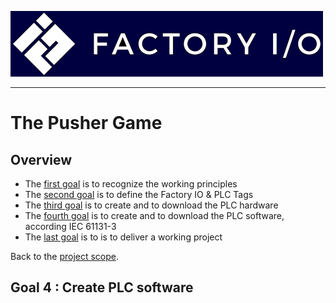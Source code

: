 ![Factory IO](../Ex03/Images/logo_fio.png)
_____________________________________
# The Pusher Game
## Overview
-   The [first goal](Ex03/Subchapter04_01.md) is to recognize the working principles
-   The [second goal](Ex03/Subchapter04_02.md) is to define the Factory IO & PLC Tags
-   The [third goal](Ex03/Subchapter04_03.md) is to create and to download the PLC hardware
-   The [fourth goal](Ex03/Subchapter04_04.md) is to create and to download the PLC software, according IEC 61131-3
-   The [last goal](Ex03/Subchapter04_05.md) is to is to deliver a working project

Back to the [project scope](Ex03/Subchapter04.md).

## Goal 4 : Create PLC software
